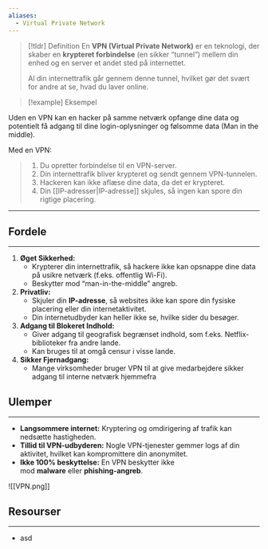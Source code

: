 ```yaml
---
aliases:
  - Virtual Private Network
---
```

> [!tldr] Definition
> En **VPN (Virtual Private Network)** er en teknologi, der skaber en **krypteret forbindelse** (en sikker “tunnel”) mellem din enhed og en server et andet sted på internettet. 
> 
> Al din internettrafik går gennem denne tunnel, hvilket gør det svært for andre at se, hvad du laver online.

> [!example] Eksempel
>
Uden en VPN kan en hacker på samme netværk opfange dine data og potentielt få adgang til dine login-oplysninger og følsomme data (Man in the middle).
>
Med en VPN:
>1. Du opretter forbindelse til en VPN-server.
>2. Din internettrafik bliver krypteret og sendt gennem VPN-tunnelen.
>3. Hackeren kan ikke aflæse dine data, da det er krypteret.
>4. Din [[IP-adresser|IP-adresse]] skjules, så ingen kan spore din rigtige placering.

---
## Fordele
---
1. **Øget Sikkerhed:**
    - Krypterer din internettrafik, så hackere ikke kan opsnappe dine data på usikre netværk (f.eks. offentlig Wi-Fi).
    - Beskytter mod “man-in-the-middle” angreb.
2. **Privatliv:**
    - Skjuler din **IP-adresse**, så websites ikke kan spore din fysiske placering eller din internetaktivitet.
    - Din internetudbyder kan heller ikke se, hvilke sider du besøger.
3. **Adgang til Blokeret Indhold:**
    - Giver adgang til geografisk begrænset indhold, som f.eks. Netflix-biblioteker fra andre lande.
    - Kan bruges til at omgå censur i visse lande.
4. **Sikker Fjernadgang:**
    - Mange virksomheder bruger VPN til at give medarbejdere sikker adgang til interne netværk hjemmefra

## Ulemper
---
- **Langsommere internet:** Kryptering og omdirigering af trafik kan nedsætte hastigheden.
- **Tillid til VPN-udbyderen:** Nogle VPN-tjenester gemmer logs af din aktivitet, hvilket kan kompromittere din anonymitet. 
- **Ikke 100% beskyttelse:** En VPN beskytter ikke mod **malware** eller **phishing-angreb**.

![[VPN.png]]
## Resourser
---
- asd




